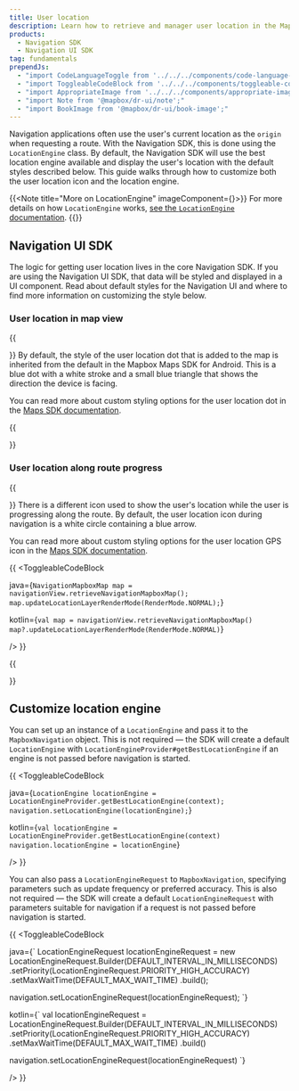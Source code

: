 ```yaml
---
title: User location
description: Learn how to retrieve and manager user location in the Mapbox Navigation SDK and Navigation UI SDK for Android.
products:
  - Navigation SDK
  - Navigation UI SDK
tag: fundamentals
prependJs:
  - "import CodeLanguageToggle from '../../../components/code-language-toggle';"
  - "import ToggleableCodeBlock from '../../../components/toggleable-code-block';"
  - "import AppropriateImage from '../../../components/appropriate-image'"
  - "import Note from '@mapbox/dr-ui/note';"
  - "import BookImage from '@mapbox/dr-ui/book-image';"
---
```


<!--copyeditor ignore best-->

Navigation applications often use the user's current location as the `origin` when requesting a route. With the Navigation SDK, this is done using the `LocationEngine` class. By default, the Navigation SDK will use the best location engine available and display the user's location with the default styles described below. This guide walks through how to customize both the user location icon and the location engine.

{{<Note title="More on LocationEngine" imageComponent={<BookImage size="60" />}>}}
For more details on how `LocationEngine` works, [see the `LocationEngine` documentation](https://docs.mapbox.com/android/core/overview/#locationengine).
{{</Note>}}

## Navigation UI SDK

The logic for getting user location lives in the core Navigation SDK. If you are using the Navigation UI SDK, that data will be styled and displayed in a UI component. Read about default styles for the Navigation UI and where to find more information on customizing the style below.

### User location in map view

{{
<div className="grid grid--gut36 my24">
  <div className="col col--8-mm col--12">
}}
By default, the style of the user location dot that is added to the map is inherited from the default in the Mapbox Maps SDK for Android. This is a blue dot with a white stroke and a small blue triangle that shows the direction the device is facing.

You can read more about custom styling options for the user location dot in the [Maps SDK documentation](/android/maps/overview/location-component/#active-styling-options).

{{
  </div>
  <div className="col col--4-mm col--12 align-center">
    <AppropriateImage imageId="defaultUserLocation" />
  </div>
</div>
}}

### User location along route progress

{{
<div className="grid grid--gut36 my24">
  <div className="col col--8-mm col--12">
}}
There is a different icon used to show the user's location while the user is progressing along the route. By default, the user location icon during navigation is a white circle containing a blue arrow.

You can read more about custom styling options for the user location GPS icon in the [Maps SDK documentation](/android/maps/overview/location-component/#rendermode).

{{
<CodeLanguageToggle id="code-user-location-along-route-progress" />
<ToggleableCodeBlock

java={`
NavigationMapboxMap map = navigationView.retrieveNavigationMapboxMap();
map.updateLocationLayerRenderMode(RenderMode.NORMAL);
`}

kotlin={`
val map = navigationView.retrieveNavigationMapboxMap()
map?.updateLocationLayerRenderMode(RenderMode.NORMAL)
`}

/>
}}

{{
  </div>
  <div className="col col--4-mm col--12 align-center">
    <AppropriateImage imageId="defaultUserGpsIcon" />
  </div>
</div>
}}


## Customize location engine

You can set up an instance of a `LocationEngine` and pass it to the `MapboxNavigation` object. This is not required &mdash; the SDK will create a default `LocationEngine` with `LocationEngineProvider#getBestLocationEngine` if an engine is not passed before navigation is started.

{{
<CodeLanguageToggle id="nav-location-engine" />
<ToggleableCodeBlock

java={`
LocationEngine locationEngine = LocationEngineProvider.getBestLocationEngine(context);
navigation.setLocationEngine(locationEngine);
`}

kotlin={`
val locationEngine = LocationEngineProvider.getBestLocationEngine(context)
navigation.locationEngine = locationEngine
`}

/>
}}

You can also pass a `LocationEngineRequest` to `MapboxNavigation`, specifying parameters such as update frequency or preferred accuracy. This is also not required &mdash; the SDK will create a default `LocationEngineRequest` with parameters suitable for navigation if a request is not passed before navigation is started.  

{{
<CodeLanguageToggle id="nav-location-request" />
<ToggleableCodeBlock

java={`
LocationEngineRequest locationEngineRequest = new LocationEngineRequest.Builder(DEFAULT_INTERVAL_IN_MILLISECONDS)
    .setPriority(LocationEngineRequest.PRIORITY_HIGH_ACCURACY)
    .setMaxWaitTime(DEFAULT_MAX_WAIT_TIME)
    .build();

navigation.setLocationEngineRequest(locationEngineRequest);
`}

kotlin={`
val locationEngineRequest = LocationEngineRequest.Builder(DEFAULT_INTERVAL_IN_MILLISECONDS)
    .setPriority(LocationEngineRequest.PRIORITY_HIGH_ACCURACY)
    .setMaxWaitTime(DEFAULT_MAX_WAIT_TIME)
    .build()

navigation.setLocationEngineRequest(locationEngineRequest)
`}

/>
}}
